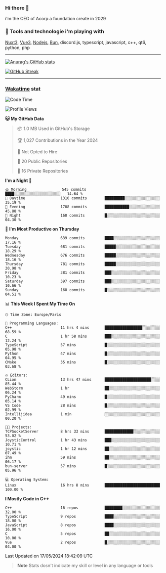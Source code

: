 ### Hi there 👋

i'm the CEO of Acorp a foundation create in 2029  

### 🧰 Tools and technologie i'm playing with

[Nuxt3](https://nuxt.com), [Vue3](https://vuejs.org/), [Nodejs](https://nodejs.org), [Bun](https://bun.sh/), discord.js, typescript, javascript, c++, qt6, python, php

---

[![Anurag's GitHub stats](https://github-readme-stats.vercel.app/api?username=ackimixs&show_icons=true&theme=github_dark&count_private=true)](https://www.ackimixs.xyz)

[![GitHub Streak](https://github-readme-streak-stats.herokuapp.com?user=Ackimixs&theme=github-dark-blue&date_format=j%20M%5B%20Y%5D&mode=weekly)](https://git.io/streak-stats)

---
 
 ### [Wakatime](https://wakatime.com/) stat

<!--START_SECTION:waka-->
![Code Time](http://img.shields.io/badge/Code%20Time-1%2C108%20hrs%2046%20mins-blue)

![Profile Views](http://img.shields.io/badge/Profile%20Views-0-blue)

**🐱 My GitHub Data** 

> 📦 1.0 MB Used in GitHub's Storage 
 > 
> 🏆 1,027 Contributions in the Year 2024
 > 
> 🚫 Not Opted to Hire
 > 
> 📜 20 Public Repositories 
 > 
> 🔑 16 Private Repositories 
 > 
**I'm a Night 🦉** 

```text
🌞 Morning                545 commits         ████░░░░░░░░░░░░░░░░░░░░░   14.64 % 
🌆 Daytime                1310 commits        █████████░░░░░░░░░░░░░░░░   35.19 % 
🌃 Evening                1708 commits        ███████████░░░░░░░░░░░░░░   45.88 % 
🌙 Night                  160 commits         █░░░░░░░░░░░░░░░░░░░░░░░░   04.30 % 
```
📅 **I'm Most Productive on Thursday** 

```text
Monday                   639 commits         ████░░░░░░░░░░░░░░░░░░░░░   17.16 % 
Tuesday                  681 commits         █████░░░░░░░░░░░░░░░░░░░░   18.29 % 
Wednesday                676 commits         █████░░░░░░░░░░░░░░░░░░░░   18.16 % 
Thursday                 781 commits         █████░░░░░░░░░░░░░░░░░░░░   20.98 % 
Friday                   381 commits         ███░░░░░░░░░░░░░░░░░░░░░░   10.23 % 
Saturday                 397 commits         ███░░░░░░░░░░░░░░░░░░░░░░   10.66 % 
Sunday                   168 commits         █░░░░░░░░░░░░░░░░░░░░░░░░   04.51 % 
```


📊 **This Week I Spent My Time On** 

```text
🕑︎ Time Zone: Europe/Paris

💬 Programming Languages: 
C++                      11 hrs 4 mins       █████████████████░░░░░░░░   68.59 % 
C                        1 hr 58 mins        ███░░░░░░░░░░░░░░░░░░░░░░   12.24 % 
TypeScript               57 mins             █░░░░░░░░░░░░░░░░░░░░░░░░   05.98 % 
Python                   47 mins             █░░░░░░░░░░░░░░░░░░░░░░░░   04.95 % 
CMake                    35 mins             █░░░░░░░░░░░░░░░░░░░░░░░░   03.68 % 

🔥 Editors: 
CLion                    13 hrs 47 mins      █████████████████████░░░░   85.44 % 
WebStorm                 1 hr                ██░░░░░░░░░░░░░░░░░░░░░░░   06.24 % 
PyCharm                  49 mins             █░░░░░░░░░░░░░░░░░░░░░░░░   05.14 % 
VS Code                  28 mins             █░░░░░░░░░░░░░░░░░░░░░░░░   02.99 % 
Intellijidea             1 min               ░░░░░░░░░░░░░░░░░░░░░░░░░   00.20 % 

🐱‍💻 Projects: 
TCPSocketServer          8 hrs 33 mins       █████████████░░░░░░░░░░░░   53.02 % 
JoysticControl           1 hr 43 mins        ███░░░░░░░░░░░░░░░░░░░░░░   10.71 % 
joystic                  1 hr 12 mins        ██░░░░░░░░░░░░░░░░░░░░░░░   07.49 % 
ihm                      59 mins             ██░░░░░░░░░░░░░░░░░░░░░░░   06.17 % 
bun-server               57 mins             █░░░░░░░░░░░░░░░░░░░░░░░░   05.96 % 

💻 Operating System: 
Linux                    16 hrs 8 mins       █████████████████████████   100.00 % 
```

**I Mostly Code in C++** 

```text
C++                      16 repos            ████████░░░░░░░░░░░░░░░░░   32.00 % 
TypeScript               9 repos             ████░░░░░░░░░░░░░░░░░░░░░   18.00 % 
JavaScript               8 repos             ████░░░░░░░░░░░░░░░░░░░░░   16.00 % 
C                        5 repos             ██░░░░░░░░░░░░░░░░░░░░░░░   10.00 % 
Vue                      2 repos             █░░░░░░░░░░░░░░░░░░░░░░░░   04.00 % 
```




 Last Updated on 17/05/2024 18:42:09 UTC
<!--END_SECTION:waka-->

> **Note**
> Stats dosn't indicate my skill or level in any language or tools
